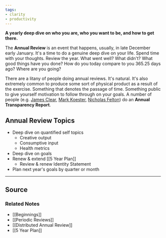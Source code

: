 ```yaml
---
tags:
- clarity
- productivity
---
```

**A yearly deep dive on who you are, who you want to be, and how to get there.**

The **Annual Review** is an event that happens, usually, in late December early January. It's a time to do a genuine deep dive on your life. Spend time with your thoughts. Review the year. What went well? What didn't? What good things have you done? How do you today compare to you 365.25 days ago? Where are you going?

There are a litany of people doing annual reviews. It's natural. It's also extremely common to produce some sort of physical product as a result of the exercise. Something that denotes the passage of time. Something public to give yourself motivation to follow through on your goals. A number of people (e.g. [James Clear](https://jamesclear.com/integrity), [Mark Koester](http://www.markwk.com/2019-year-in-writing-creating.html), [Nicholas Felton](http://feltron.com/)) do an **Annual Transparency Report**.

## Annual Review Topics

- Deep dive on quantified self topics
    - Creative output
    - Consumptive input
    - Health metrics
- Deep dive on goals
- Renew & extend [[5 Year Plan]]
    - Review & renew Identity Statement
- Plan next year's goals by quarter or month

---

## Source


### Related Notes
- [[Beginnings]]
- [[Periodic Reviews]]
- [[Distributed Annual Review]]
- [[5 Year Plan]]